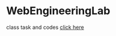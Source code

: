 # WebEngineeringLab
class task and codes 
[click here](/Assignment-1/Assignment-3_Basic_HTML_CSS_JS_Calculator/index.html)